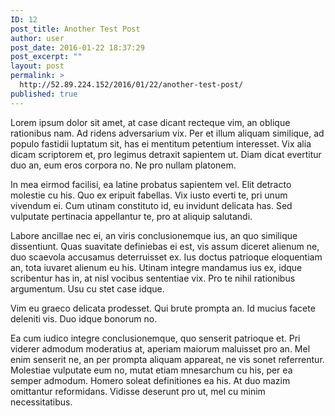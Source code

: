 ```yaml
---
ID: 12
post_title: Another Test Post
author: user
post_date: 2016-01-22 18:37:29
post_excerpt: ""
layout: post
permalink: >
  http://52.89.224.152/2016/01/22/another-test-post/
published: true
---
```

Lorem ipsum dolor sit amet, at case dicant recteque vim, an oblique rationibus nam. Ad ridens adversarium vix. Per et illum aliquam similique, ad populo fastidii luptatum sit, has ei mentitum petentium interesset. Vix alia dicam scriptorem et, pro legimus detraxit sapientem ut. Diam dicat evertitur duo an, eum eros corpora no. Ne pro nullam platonem.

In mea eirmod facilisi, ea latine probatus sapientem vel. Elit detracto molestie cu his. Quo ex eripuit fabellas. Vix iusto everti te, pri unum vivendum ei. Cum utinam constituto id, eu invidunt delicata has. Sed vulputate pertinacia appellantur te, pro at aliquip salutandi.

Labore ancillae nec ei, an viris conclusionemque ius, an quo similique dissentiunt. Quas suavitate definiebas ei est, vis assum diceret alienum ne, duo scaevola accusamus deterruisset ex. Ius doctus patrioque eloquentiam an, tota iuvaret alienum eu his. Utinam integre mandamus ius ex, idque scribentur has in, at nisl vocibus sententiae vix. Pro te nihil rationibus argumentum. Usu cu stet case idque.

Vim eu graeco delicata prodesset. Qui brute prompta an. Id mucius facete deleniti vis. Duo idque bonorum no.

Ea cum iudico integre conclusionemque, quo senserit patrioque et. Pri viderer admodum moderatius at, aperiam maiorum maluisset pro an. Mel enim senserit ne, an per prompta aliquam appareat, ne vis sonet referrentur. Molestiae vulputate eum no, mutat etiam mnesarchum cu his, per ea semper admodum. Homero soleat definitiones ea his. At duo mazim omittantur reformidans. Vidisse deserunt pro ut, mel cu minim necessitatibus.